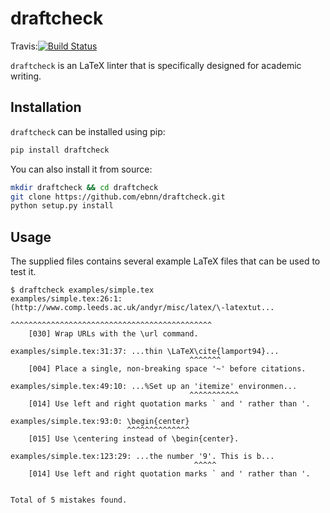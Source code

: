 draftcheck
==========

Travis:[![Build Status](https://travis-ci.org/dvolgyes/draftcheck.svg?branch=master)](https://travis-ci.org/dvolgyes/draftcheck)

`draftcheck` is an LaTeX linter that is specifically designed for academic writing.

Installation
------------

`draftcheck` can be installed using pip:

```bash
pip install draftcheck
```

You can also install it from source:

```bash
mkdir draftcheck && cd draftcheck
git clone https://github.com/ebnn/draftcheck.git
python setup.py install
```

Usage
-----

The supplied files contains several example LaTeX files that can be used to test it.

```
$ draftcheck examples/simple.tex
examples/simple.tex:26:1: (http://www.comp.leeds.ac.uk/andyr/misc/latex/\-latextut...
                           ^^^^^^^^^^^^^^^^^^^^^^^^^^^^^^^^^^^^^^^^^^^^^
	[030] Wrap URLs with the \url command.

examples/simple.tex:31:37: ...thin \LaTeX\cite{lamport94}...
                                        ^^^^^^^
	[004] Place a single, non-breaking space '~' before citations.

examples/simple.tex:49:10: ...%Set up an 'itemize' environmen...
                                        ^^^^^^^^^^^
	[014] Use left and right quotation marks ` and ' rather than '.

examples/simple.tex:93:0: \begin{center}
                          ^^^^^^^^^^^^^^
	[015] Use \centering instead of \begin{center}.

examples/simple.tex:123:29: ...the number '9'. This is b...
                                         ^^^^^
	[014] Use left and right quotation marks ` and ' rather than '.


Total of 5 mistakes found.
```
